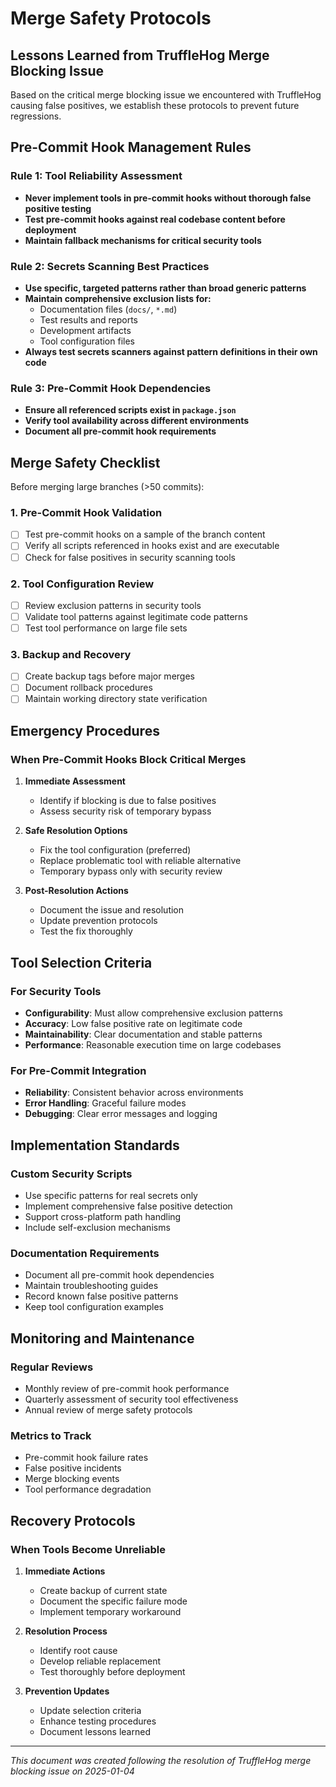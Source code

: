 # Merge Safety Protocols

## Lessons Learned from TruffleHog Merge Blocking Issue

Based on the critical merge blocking issue we encountered with TruffleHog causing false positives, we establish these protocols to prevent future regressions.

## Pre-Commit Hook Management Rules

### Rule 1: Tool Reliability Assessment
- **Never implement tools in pre-commit hooks without thorough false positive testing**
- **Test pre-commit hooks against real codebase content before deployment**
- **Maintain fallback mechanisms for critical security tools**

### Rule 2: Secrets Scanning Best Practices
- **Use specific, targeted patterns rather than broad generic patterns**
- **Maintain comprehensive exclusion lists for:**
  - Documentation files (`docs/`, `*.md`)
  - Test results and reports
  - Development artifacts
  - Tool configuration files
- **Always test secrets scanners against pattern definitions in their own code**

### Rule 3: Pre-Commit Hook Dependencies
- **Ensure all referenced scripts exist in `package.json`**
- **Verify tool availability across different environments**
- **Document all pre-commit hook requirements**

## Merge Safety Checklist

Before merging large branches (>50 commits):

### 1. Pre-Commit Hook Validation
- [ ] Test pre-commit hooks on a sample of the branch content
- [ ] Verify all scripts referenced in hooks exist and are executable
- [ ] Check for false positives in security scanning tools

### 2. Tool Configuration Review
- [ ] Review exclusion patterns in security tools
- [ ] Validate tool patterns against legitimate code patterns
- [ ] Test tool performance on large file sets

### 3. Backup and Recovery
- [ ] Create backup tags before major merges
- [ ] Document rollback procedures
- [ ] Maintain working directory state verification

## Emergency Procedures

### When Pre-Commit Hooks Block Critical Merges

1. **Immediate Assessment**
   - Identify if blocking is due to false positives
   - Assess security risk of temporary bypass

2. **Safe Resolution Options**
   - Fix the tool configuration (preferred)
   - Replace problematic tool with reliable alternative
   - Temporary bypass only with security review

3. **Post-Resolution Actions**
   - Document the issue and resolution
   - Update prevention protocols
   - Test the fix thoroughly

## Tool Selection Criteria

### For Security Tools
- **Configurability**: Must allow comprehensive exclusion patterns
- **Accuracy**: Low false positive rate on legitimate code
- **Maintainability**: Clear documentation and stable patterns
- **Performance**: Reasonable execution time on large codebases

### For Pre-Commit Integration
- **Reliability**: Consistent behavior across environments
- **Error Handling**: Graceful failure modes
- **Debugging**: Clear error messages and logging

## Implementation Standards

### Custom Security Scripts
- Use specific patterns for real secrets only
- Implement comprehensive false positive detection
- Support cross-platform path handling
- Include self-exclusion mechanisms

### Documentation Requirements
- Document all pre-commit hook dependencies
- Maintain troubleshooting guides
- Record known false positive patterns
- Keep tool configuration examples

## Monitoring and Maintenance

### Regular Reviews
- Monthly review of pre-commit hook performance
- Quarterly assessment of security tool effectiveness
- Annual review of merge safety protocols

### Metrics to Track
- Pre-commit hook failure rates
- False positive incidents
- Merge blocking events
- Tool performance degradation

## Recovery Protocols

### When Tools Become Unreliable
1. **Immediate Actions**
   - Create backup of current state
   - Document the specific failure mode
   - Implement temporary workaround

2. **Resolution Process**
   - Identify root cause
   - Develop reliable replacement
   - Test thoroughly before deployment

3. **Prevention Updates**
   - Update selection criteria
   - Enhance testing procedures
   - Document lessons learned

---

*This document was created following the resolution of TruffleHog merge blocking issue on 2025-01-04*
